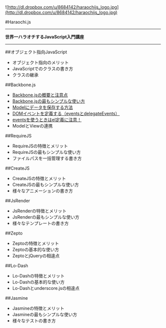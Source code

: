 ![http://dl.dropbox.com/u/8684142/haraochijs_logo.jpg](http://dl.dropbox.com/u/8684142/haraochijs_logo.jpg)

#Haraochi.js

------------------

**世界一ハラオチするJavaScript入門講座**

------------------

##オブジェクト指向JavaScript

* オブジェクト指向のメリット
* JavaScriptでのクラスの書き方
* クラスの継承

##Backbone.js

* [Backbone.jsの概要と注意点](/honmaaax/Haraochi.js/blob/master/texts/Backbone.js/Backbone.jsの概要と注意点.md)
* [Backbone.jsの最もシンプルな使い方](/honmaaax/Haraochi.js/blob/master/texts/Backbone.js/Backbone.jsの最もシンプルな使い方.md)
* [Modelにデータを保存する方法](/honmaaax/Haraochi.js/blob/master/texts/Backbone.js/Modelにデータを保存する方法.md)
* [DOMイベントを定義する（eventsとdelegateEvents）](/honmaaax/Haraochi.js/blob/master/texts/Backbone.js/DOMイベントを定義する（eventsとdelegateEvents）.md)
* [eventsを使うときはel定義に注意！](/honmaaax/Haraochi.js/blob/master/texts/Backbone.js/eventsを使うときはel定義に注意！.md)
* ModelとViewの連携

##RequireJS

* RequireJSの特徴とメリット
* RequireJSの最もシンプルな使い方
* ファイルパスを一括管理する書き方

##CreateJS

* CreateJSの特徴とメリット
* CreateJSの最もシンプルな使い方
* 様々なアニメーションの書き方

##JsRender

* JsRenderの特徴とメリット
* JsRenderの最もシンプルな使い方
* 様々なテンプレートの書き方

##Zepto

* Zeptoの特徴とメリット
* Zeptoの基本的な使い方
* ZeptoとjQueryの相違点

##Lo-Dash

* Lo-Dashの特徴とメリット
* Lo-Dashの基本的な使い方
* Lo-Dashとunderscore.jsの相違点

##Jasmine

* Jasmineの特徴とメリット
* Jasmineの最もシンプルな使い方
* 様々なテストの書き方